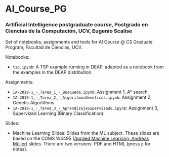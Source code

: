 # AI_Course_PG

### Artificial Intelligence postgraduate course, Postgrado en Ciencias de la Computación, UCV, Eugenio Scalise

Set of notebooks, assignments and tools for AI Course @ CS Graduate Program, Facultad de Ciencias, UCV.

Notebooks:

* `tsp.ipynb`: A TSP example running in DEAP, adapted as a notebook from the examples in the DEAP distribution.

Assignments:

* `IA-2019-1_-_Tarea_1_-_Busqueda.ipynb`: Assignment 1, A* search.
* `IA-2019-1_-_Tarea_2_-_AlgoritmosGeneticos.ipynb`: Assignment 2, Genetic Algortithms.
* `IA-2019-1_-_Tarea_3_-_AprendizajeSupervizado.ipynb`: Assignment 3, Supervized Learning (Binary Classification).


Slides:

* Machine Learning Slides: Slides from the ML subject. These slides are based on the COMS W4495 ([Applied Machine Learning, Andreas Müller](https://github.com/amueller/COMS4995-s19)) slides. There are two versions: PDF and HTML (press `p` for notes). 